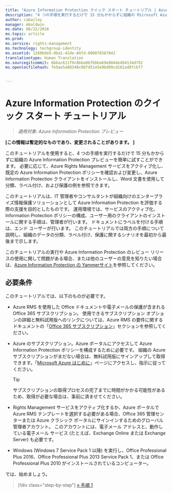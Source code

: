 ```yaml
---
title: "Azure Information Protection クイック スタート チュートリアル | Azure Information Protection"
description: "4 つの手順を実行するだけで 15 分もかからずに組織の Microsoft Azure Information Protection を簡単に試すことができるチュートリアルの概要を説明します。"
author: cabailey
manager: mbaldwin
ms.date: 08/22/2016
ms.topic: article
ms.prod: 
ms.service: rights-management
ms.technology: techgroup-identity
ms.assetid: 1260b9e5-dba1-41de-84fd-609076587842
translationtype: Human Translation
ms.sourcegitcommit: 6bbac611f9c8bba96fbbba69e8044e494134d792
ms.openlocfilehash: fe9ae5a88348c00fd5143e9bd09cd161ad0fcbf7


---
```


# Azure Information Protection のクイック スタート チュートリアル 

>*適用対象: Azure Information Protection プレビュー*

**[この情報は暫定的なものであり、変更されることがあります。 ]**

このチュートリアルを使用すると、4 つの手順を実行するだけで 15 分もかからずに組織の Azure Information Protection プレビューを簡単に試すことができます。 必要に応じて、Azure Rights Management サービスをアクティブ化し、既定の Azure Information Protection ポリシーを確認および変更し、Azure Information Protection クライアントをインストールし、Word 文書を使用して分類、ラベル付け、および保護の例を参照できます。

このチュートリアルは、IT 管理者やコンサルタントが組織向けのエンタープライズ情報保護ソリューションとして Azure Information Protection を評価する際の支援を目的としたものです。 運用環境では、サービスのアクティブ化、Information Protection ポリシーの構成、ユーザー用のクライアントのインストールに関する手順は、管理者が行います。 ドキュメントにラベルを付ける手順は、エンド ユーザーが行います。 このチュートリアルでは両方の手順について説明し、組織のデータの分類、ラベル付け、保護に関するシナリオを最初から最後まで示します。 

このチュートリアルの実行や Azure Information Protection のレビュー リリースの使用に関して問題がある場合、または他のユーザーの意見を知りたい場合は、[Azure Information Protection の Yammerサイト](https://www.yammer.com/askipteam/#/threads/inGroup?type=in_group&feedId=8652489&view=all)を参照してください。

## 必要条件 
このチュートリアルでは、以下のものが必要です。

- Azure RMS を使用した Office ドキュメントや電子メールの保護が含まれる Office 365 サブスクリプション。 使用できるサブスクリプション オプションの詳細と無料試用版へのリンクについては、Azure RMS の要件に関するドキュメントの「[Office 365 サブスクリプション](../get-started/requirements-subscriptions.md#office-365-subscription)」セクションを参照してください。

- Azure のサブスクリプション。Azure ポータルにアクセスして Azure Information Protection ポリシーを構成するために必要です。 組織の Azure サブスクリプションがまだない場合は、無料試用版にサインアップして取得できます。「[Microsoft Azure はじめに](https://account.windowsazure.com/organization)」ページにアクセスし、指示に従ってください。

  > [!TIP] 
  > サブスクリプションの取得プロセスの完了までに時間がかかる可能性があるため、取得が必要な場合は、事前に済ませてください。

- Rights Management サービスをアクティブ化するか、Azure ポータルで Azure RMS テンプレートを選択する必要がある場合、Office 365 管理センターまたは Azure クラシック ポータルにサインインするためのグローバル管理者アカウント。 このアカウントには、電子メール アドレスと、動作している電子メール サービス (たとえば、Exchange Online または Exchange Server) も必要です。

- Windows (Windows 7 Service Pack 1 以降) を実行し、Office Professional Plus 2016、Office Professional Plus 2013 Service Pack 1、または Office Professional Plus 2010 がインストールされているコンピューター。 

では、始めましょう。

>[!div class="step-by-step"]
[&#187; 手順 1](infoprotect-tutorial-step1.md)





<!--HONumber=Sep16_HO1-->


